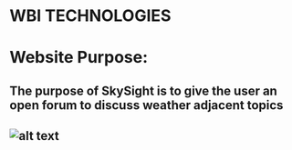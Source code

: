 # WBI TECHNOLOGIES
<h1> Website Purpose: </h1>
<h2> The purpose of SkySight is to give the user an open forum to discuss weather adjacent topics<h2>

![alt text](https://i.imgur.com/AjDSz4p.png)
